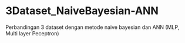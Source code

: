 # 3Dataset_NaiveBayesian-ANN
Perbandingan 3 dataset dengan metode naive bayesian dan ANN (MLP, Multi layer Peceptron)
